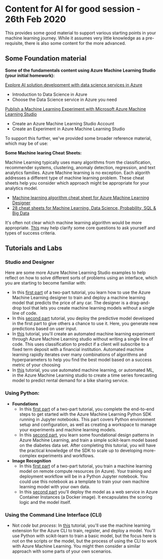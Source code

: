 

# Content for AI for good session - 26th Feb 2020

This provides some good material to support various starting points in your machine learning journey.  While it assumes very little knowledge as a pre-requisite, there is also some content for the more advanced.

## Some Foundation material

**Some of the fundamentals content using Azure Machine Learning Studio (your initial homework):**

[Explore AI solution development with data science services in Azure](https://docs.microsoft.com/en-gb/learn/paths/explore-data-science-tools-in-azure/)

* 	Introduction to Data Science in Azure
* 	Choose the Data Science service in Azure you need

[Publish a Machine Learning Experiment with Microsoft Azure Machine Learning Studio](https://docs.microsoft.com/en-gb/learn/paths/publish-experiment-with-ml-studio/)

* Create an Azure Machine Learning Studio Account
* Create an Experiment in Azure Machine Learning Studio

To support this further, we've provided some broader reference material, which may be of use:

**Some Machine learing Cheat Sheets:**

Machine Learning typically uses many algorithms from the classification, recommender systems, clustering, anomaly detection, regression, and text analytics families. Azure Machine learning is no exception.  Each algorith addresses a different type of machine learning problem. These cheat sheets help you consider which approach might be appropriate for your analytics model.

- [Machine learning algorithm cheat sheet for Azure Machine Learning Designer](https://docs.microsoft.com/en-us/azure/machine-learning/algorithm-cheat-sheet)
- [28 cheat sheets for Machine Learning, Data Science, Probability, SQL & Big Data](https://www.analyticsvidhya.com/blog/2017/02/top-28-cheat-sheets-for-machine-learning-data-science-probability-sql-big-data/)

It's often not clear which machine learning algorithm would be more appropriate. [This](https://docs.microsoft.com/en-us/azure/machine-learning/how-to-select-algorithms) may help clarify some core questions to ask yourself and types of success criteria.  

## Tutorials and Labs

### Studio and Designer

Here are some more Azure Machine Learning Studio examples to help reflect on how to solve different sorts of problems using an interface, which you are starting to become familiar with:

- In this [first part](https://docs.microsoft.com/en-us/azure/machine-learning/tutorial-designer-automobile-price-train-score) of a two-part tutorial, you learn how to use the Azure Machine Learning designer to train and deploy a machine learning model that predicts the price of any car. The designer is a drag-and-drop tool that lets you create machine learning models without a single line of code.
- In this [second part](https://docs.microsoft.com/en-us/azure/machine-learning/tutorial-designer-automobile-price-deploy) tutorial, you deploy the predictive model developed in the first part to give others a chance to use it. Here, you generate new predictions based on user input.
- In [this](https://docs.microsoft.com/en-us/azure/machine-learning/tutorial-first-experiment-automated-ml) tutorial, you'll create an automated machine learning experiment through Azure Machine Learning studio without writing a single line of code. This uses classification to predict if a client will subscribe to a fixed term deposit with a financial institution.  Automated machine learning rapidly iterates over many combinations of algorithms and hyperparameters to help you find the best model based on a success metric of your choosing 
- In [this](https://docs.microsoft.com/en-us/azure/machine-learning/tutorial-automated-ml-forecast) tutorial, you use automated machine learning, or automated ML, in the Azure Machine Learning studio to create a time series forecasting model to predict rental demand for a bike sharing service.

### Using Python:

- **Foundations**
	- In this [first part](https://docs.microsoft.com/en-us/azure/machine-learning/tutorial-1st-experiment-sdk-setup) of a two-part tutorial, you complete the end-to-end steps to get started with the Azure Machine Learning Python SDK running in Jupyter notebooks. This part covers Python environment setup and configuration, as well as creating a workspace to manage your experiments and machine learning models.
	- In this [second part](https://docs.microsoft.com/en-us/azure/machine-learning/tutorial-1st-experiment-sdk-train), you learn some foundational design patterns in Azure Machine Learning, and train a simple scikit-learn model based on the diabetes data set. After completing this tutorial, you will have the practical knowledge of the SDK to scale up to developing more-complex experiments and workflows.
- **Image Recognition**
	- In this [first part](https://docs.microsoft.com/en-us/azure/machine-learning/tutorial-train-models-with-aml) of a two-part tutorial, you train a machine learning model on remote compute resources (in Azure). Your training and deployment workflow will be in a Python Jupyter notebook. You could use this notebook as a template to train your own machine learning model with your own data.
	- In this [second part](https://docs.microsoft.com/en-us/azure/machine-learning/tutorial-deploy-models-with-aml) you'll deploy the model as a web service in Azure Container Instances (a Docker image). It encapsulates the scoring logic and the model itself.

### Using the Command Line Interface (CLI)

- Not *code* but *process*: In [this](https://docs.microsoft.com/en-us/azure/machine-learning/tutorial-train-deploy-model-cli) tutorial, you'll use the machine learning extension for the Azure CLI to train, register, and deploy a model.  You'll use Python with scikit-learn to train a basic model, but the focus here is not on the scripts or the model, but the process of using the CLI to work with Azure Machine Learning.  You might then consider a similar approach with some parts of your own scenarios. 










